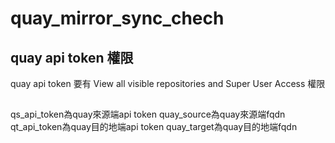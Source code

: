 # quay_mirror_sync_chech
## quay api token 權限
quay api token 要有 View all visible repositories and Super User Access 權限
##
qs_api_token為quay來源端api token
quay_source為quay來源端fqdn
qt_api_token為quay目的地端api token
quay_target為quay目的地端fqdn
